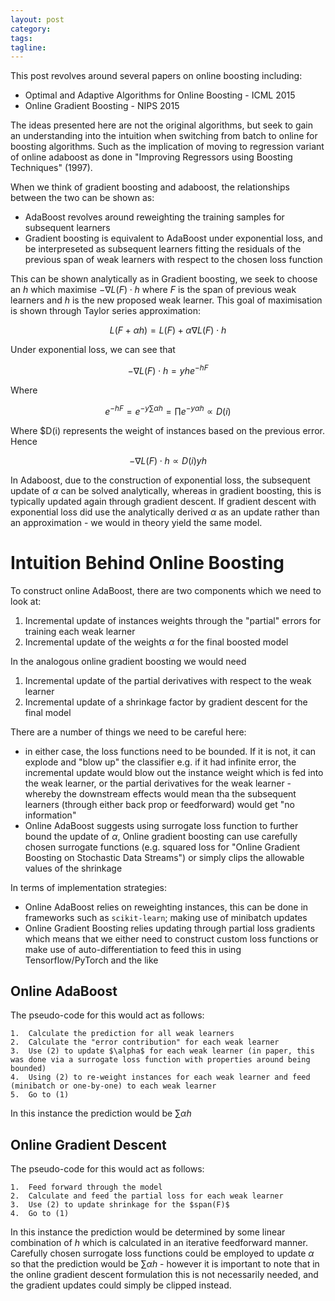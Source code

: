 ```yaml
---
layout: post
category:
tags:
tagline:
---
```


This post revolves around several papers on online boosting including:

- Optimal and Adaptive Algorithms for Online Boosting - ICML 2015
- Online Gradient Boosting - NIPS 2015

The ideas presented here are not the original algorithms, but seek to gain an understanding into the intuition when switching from batch to online for boosting algorithms. Such as the implication of moving to regression variant of online adaboost as done in "Improving Regressors using Boosting Techniques" (1997).

When we think of gradient boosting and adaboost, the relationships between the two can be shown as:

- AdaBoost revolves around reweighting the training samples for subsequent learners
- Gradient boosting is equivalent to AdaBoost under exponential loss, and be interpreseted as subsequent learners fitting the residuals of the previous span of weak learners with respect to the chosen loss function

This can be shown analytically as in Gradient boosting, we seek to choose an $h$ which maximise $-\nabla L(F) \cdot h$ where $F$ is the span of previous weak learners and $h$ is the new proposed weak learner. This goal of maximisation is shown through Taylor series approximation:

$$L(F + \alpha h) = L(F) + \alpha \nabla L (F) \cdot h$$

Under exponential loss, we can see that

$$-\nabla L (F) \cdot h = yh e^{-hF}$$

Where

$$e^{-hF} = e^{-y \sum \alpha h} = \prod e^{-y \alpha h} \propto D(i)$$

Where $D(i) represents the weight of instances based on the previous error. Hence

$$-\nabla L (F) \cdot h \propto D(i) yh$$

In Adaboost, due to the construction of exponential loss, the subsequent update of $\alpha$ can be solved analytically, whereas in gradient boosting, this is typically updated again through gradient descent. If gradient descent with exponential loss did use the analytically derived $\alpha$ as an update rather than an approximation - we would in theory yield the same model.

# Intuition Behind Online Boosting

To construct online AdaBoost, there are two components which we need to look at:

1.  Incremental update of instances weights through the "partial" errors for training each weak learner
2.  Incremental update of the weights $\alpha$ for the final boosted model

In the analogous online gradient boosting we would need

1.  Incremental update of the partial derivatives with respect to the weak learner
2.  Incremental update of a shrinkage factor by gradient descent for the final model

There are a number of things we need to be careful here:

- in either case, the loss functions need to be bounded. If it is not, it can explode and "blow up" the classifier e.g. if it had infinite error, the incremental update would blow out the instance weight which is fed into the weak learner, or the partial derivatives for the weak learner - whereby the downstream effects would mean tha the subsequent learners (through either back prop or feedforward) would get "no information"
- Online AdaBoost suggests using surrogate loss function to further bound the update of $\alpha$, Online gradient boosting can use carefully chosen surrogate functions (e.g. squared loss for "Online Gradient Boosting on Stochastic Data Streams") or simply clips the allowable values of the shrinkage

In terms of implementation strategies:

- Online AdaBoost relies on reweighting instances, this can be done in frameworks such as `scikit-learn`; making use of minibatch updates
- Online Gradient Boosting relies updating through partial loss gradients which means that we either need to construct custom loss functions or make use of auto-differentiation to feed this in using Tensorflow/PyTorch and the like

## Online AdaBoost

The pseudo-code for this would act as follows:

```
1.  Calculate the prediction for all weak learners
2.  Calculate the "error contribution" for each weak learner
3.  Use (2) to update $\alpha$ for each weak learner (in paper, this was done via a surrogate loss function with properties around being bounded)
4.  Using (2) to re-weight instances for each weak learner and feed (minibatch or one-by-one) to each weak learner
5.  Go to (1)
```

In this instance the prediction would be $\sum \alpha h$

## Online Gradient Descent

The pseudo-code for this would act as follows:

```
1.  Feed forward through the model
2.  Calculate and feed the partial loss for each weak learner
3.  Use (2) to update shrinkage for the $span(F)$
4.  Go to (1)
```

In this instance the prediction would be determined by some linear combination of $h$ which is calculated in an iterative feedforward manner. Carefully chosen surrogate loss functions could be employed to update $\alpha$ so that the prediction would be $\sum \alpha h$ - however it is important to note that in the online gradient descent formulation this is not necessarily needed, and the gradient updates could simply be clipped instead.
